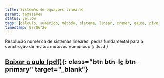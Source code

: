 ```yaml
---
title: Sistemas de equações lineares
parent: temaseven
status: yellow
tags: [cálculo, numérico, método, sistema, linear, cramer, gauss, pivo, escalona]
timestamp: 07/06/20
---
```


Resolução numérica de sistemas lineares: pedra fundamental para a construção de muitos métodos numéricos
{: .lead }

## [Baixar a aula (pdf)]({{site.baseurl}}/assets/aulas/pdf/Aula-sistemas-lineares.pdf){: class="btn btn-lg btn-primary" target="\_blank"}

